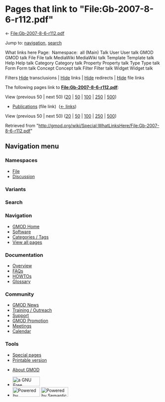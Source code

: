 <div id="mw-page-base" class="noprint">

</div>

<div id="mw-head-base" class="noprint">

</div>

<div id="content" class="mw-body" role="main">

<span id="top"></span>

<div id="mw-js-message" style="display:none;">

</div>



# <span dir="auto">Pages that link to "File:Gb-2007-8-6-r112.pdf"</span>

<div id="bodyContent">

<div id="contentSub">

←
[File:Gb-2007-8-6-r112.pdf](/wiki/File:Gb-2007-8-6-r112.pdf "File:Gb-2007-8-6-r112.pdf")

</div>

<div id="jump-to-nav" class="mw-jump">

Jump to: [navigation](#mw-navigation), [search](#p-search)

</div>

<div id="mw-content-text">

What links here Page:  Namespace:  all (Main) Talk User User talk GMOD
GMOD talk File File talk MediaWiki MediaWiki talk Template Template talk
Help Help talk Category Category talk Property Property talk Type Type
talk Form Form talk Concept Concept talk Filter Filter talk Widget
Widget talk

Filters
[Hide](/mediawiki/index.php?title=Special:WhatLinksHere/File:Gb-2007-8-6-r112.pdf&hidetrans=1 "Special:WhatLinksHere/File:Gb-2007-8-6-r112.pdf")
transclusions \|
[Hide](/mediawiki/index.php?title=Special:WhatLinksHere/File:Gb-2007-8-6-r112.pdf&hidelinks=1 "Special:WhatLinksHere/File:Gb-2007-8-6-r112.pdf")
links \|
[Hide](/mediawiki/index.php?title=Special:WhatLinksHere/File:Gb-2007-8-6-r112.pdf&hideredirs=1 "Special:WhatLinksHere/File:Gb-2007-8-6-r112.pdf")
redirects \|
[Hide](/mediawiki/index.php?title=Special:WhatLinksHere/File:Gb-2007-8-6-r112.pdf&hideimages=1 "Special:WhatLinksHere/File:Gb-2007-8-6-r112.pdf")
file links

The following pages link to
**[File:Gb-2007-8-6-r112.pdf](/wiki/File:Gb-2007-8-6-r112.pdf "File:Gb-2007-8-6-r112.pdf")**:

View (previous 50 \| next 50)
([20](/mediawiki/index.php?title=Special:WhatLinksHere/File:Gb-2007-8-6-r112.pdf&limit=20 "Special:WhatLinksHere/File:Gb-2007-8-6-r112.pdf")
\|
[50](/mediawiki/index.php?title=Special:WhatLinksHere/File:Gb-2007-8-6-r112.pdf&limit=50 "Special:WhatLinksHere/File:Gb-2007-8-6-r112.pdf")
\|
[100](/mediawiki/index.php?title=Special:WhatLinksHere/File:Gb-2007-8-6-r112.pdf&limit=100 "Special:WhatLinksHere/File:Gb-2007-8-6-r112.pdf")
\|
[250](/mediawiki/index.php?title=Special:WhatLinksHere/File:Gb-2007-8-6-r112.pdf&limit=250 "Special:WhatLinksHere/File:Gb-2007-8-6-r112.pdf")
\|
[500](/mediawiki/index.php?title=Special:WhatLinksHere/File:Gb-2007-8-6-r112.pdf&limit=500 "Special:WhatLinksHere/File:Gb-2007-8-6-r112.pdf"))

- [Publications](/wiki/Publications "Publications") (file link) ‎
  <span class="mw-whatlinkshere-tools">([←
  links](/mediawiki/index.php?title=Special:WhatLinksHere&target=Publications "Special:WhatLinksHere"))</span>

View (previous 50 \| next 50)
([20](/mediawiki/index.php?title=Special:WhatLinksHere/File:Gb-2007-8-6-r112.pdf&limit=20 "Special:WhatLinksHere/File:Gb-2007-8-6-r112.pdf")
\|
[50](/mediawiki/index.php?title=Special:WhatLinksHere/File:Gb-2007-8-6-r112.pdf&limit=50 "Special:WhatLinksHere/File:Gb-2007-8-6-r112.pdf")
\|
[100](/mediawiki/index.php?title=Special:WhatLinksHere/File:Gb-2007-8-6-r112.pdf&limit=100 "Special:WhatLinksHere/File:Gb-2007-8-6-r112.pdf")
\|
[250](/mediawiki/index.php?title=Special:WhatLinksHere/File:Gb-2007-8-6-r112.pdf&limit=250 "Special:WhatLinksHere/File:Gb-2007-8-6-r112.pdf")
\|
[500](/mediawiki/index.php?title=Special:WhatLinksHere/File:Gb-2007-8-6-r112.pdf&limit=500 "Special:WhatLinksHere/File:Gb-2007-8-6-r112.pdf"))

</div>

<div class="printfooter">

Retrieved from
"<http://gmod.org/wiki/Special:WhatLinksHere/File:Gb-2007-8-6-r112.pdf>"

</div>

<div id="catlinks" class="catlinks catlinks-allhidden">

</div>

<div class="visualClear">

</div>

</div>

</div>

<div id="mw-navigation">

## Navigation menu

<div id="mw-head">



<div id="left-navigation">

<div id="p-namespaces" class="vectorTabs" role="navigation"
aria-labelledby="p-namespaces-label">

### Namespaces

- <span id="ca-nstab-image"><a href="/wiki/File:Gb-2007-8-6-r112.pdf" accesskey="c"
  title="View the file page [c]">File</a></span>
- <span id="ca-talk"><a
  href="/mediawiki/index.php?title=File_talk:Gb-2007-8-6-r112.pdf&amp;action=edit&amp;redlink=1"
  accesskey="t"
  title="Discussion about the content page [t]">Discussion</a></span>

</div>

<div id="p-variants" class="vectorMenu emptyPortlet" role="navigation"
aria-labelledby="p-variants-label">

### 

### Variants[](#)

<div class="menu">

</div>

</div>

</div>

<div id="right-navigation">





</div>

<div id="p-search" role="search">

### Search

<div id="simpleSearch">

</div>

</div>

</div>

</div>

<div id="mw-panel">

<div id="p-logo" role="banner">

<a href="/wiki/Main_Page"
style="background-image: url(http://gmod.org/images/GMOD-cogs.png);"
title="Visit the main page"></a>

</div>

<div id="p-Navigation" class="portal" role="navigation"
aria-labelledby="p-Navigation-label">

### Navigation

<div class="body">

- <span id="n-GMOD-Home">[GMOD Home](/wiki/Main_Page)</span>
- <span id="n-Software">[Software](/wiki/GMOD_Components)</span>
- <span id="n-Categories-.2F-Tags">[Categories /
  Tags](/wiki/Categories)</span>
- <span id="n-View-all-pages">[View all
  pages](/wiki/Special:AllPages)</span>

</div>

</div>

<div id="p-Documentation" class="portal" role="navigation"
aria-labelledby="p-Documentation-label">

### Documentation

<div class="body">

- <span id="n-Overview">[Overview](/wiki/Overview)</span>
- <span id="n-FAQs">[FAQs](/wiki/Category:FAQ)</span>
- <span id="n-HOWTOs">[HOWTOs](/wiki/Category:HOWTO)</span>
- <span id="n-Glossary">[Glossary](/wiki/Glossary)</span>

</div>

</div>

<div id="p-Community" class="portal" role="navigation"
aria-labelledby="p-Community-label">

### Community

<div class="body">

- <span id="n-GMOD-News">[GMOD News](/wiki/GMOD_News)</span>
- <span id="n-Training-.2F-Outreach">[Training /
  Outreach](/wiki/Training_and_Outreach)</span>
- <span id="n-Support">[Support](/wiki/Support)</span>
- <span id="n-GMOD-Promotion">[GMOD
  Promotion](/wiki/GMOD_Promotion)</span>
- <span id="n-Meetings">[Meetings](/wiki/Meetings)</span>
- <span id="n-Calendar">[Calendar](/wiki/Calendar)</span>

</div>

</div>

<div id="p-tb" class="portal" role="navigation"
aria-labelledby="p-tb-label">

### Tools

<div class="body">

- <span id="t-specialpages"><a href="/wiki/Special:SpecialPages" accesskey="q"
  title="A list of all special pages [q]">Special pages</a></span>
- <span id="t-print"><a
  href="/mediawiki/index.php?title=Special:WhatLinksHere/File:Gb-2007-8-6-r112.pdf&amp;printable=yes"
  rel="alternate" accesskey="p"
  title="Printable version of this page [p]">Printable version</a></span>

</div>

</div>

</div>

</div>

<div id="footer" role="contentinfo">

- <span id="footer-places-about">[About
  GMOD](/wiki/GMOD:About "GMOD:About")</span>

<!-- -->

- <span id="footer-copyrightico">[<img src="http://www.gnu.org/graphics/gfdl-logo-small.png" width="88"
  height="31" alt="a GNU Free Documentation License" />](http://www.gnu.org/licenses/fdl-1.3.html)</span>
- <span id="footer-poweredbyico">[<img src="/mediawiki/skins/common/images/poweredby_mediawiki_88x31.png"
  width="88" height="31" alt="Powered by MediaWiki" />](//www.mediawiki.org/)
  [<img
  src="/mediawiki/extensions/SemanticMediaWiki/includes/../resources/images/smw_button.png"
  width="88" height="31" alt="Powered by Semantic MediaWiki" />](https://www.semantic-mediawiki.org/wiki/Semantic_MediaWiki)</span>

<div style="clear:both">

</div>

</div>
